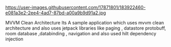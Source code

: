 https://user-images.githubusercontent.com/17871801/183922460-e081a3e2-2ee4-4ad7-87bd-a00a9b9d91a2.jpg



MVVM Clean Architecture
Its A sample application which uses mvvm clean architecture and also uses jetpack libraries like paging , datastore protobuff, room database ,databinding , navigation and also used hilt dependency injection
